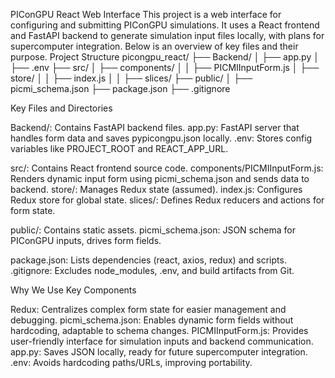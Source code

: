 PIConGPU React Web Interface
This project is a web interface for configuring and submitting PIConGPU simulations. It uses a React frontend and FastAPI backend to generate simulation input files locally, with plans for supercomputer integration. Below is an overview of key files and their purpose.
Project Structure
picongpu_react/
├── Backend/
│   ├── app.py
│   ├── .env
├── src/
│   ├── components/
│   │   ├── PICMIInputForm.js
│   ├── store/
│   │   ├── index.js
│   │   ├── slices/
├── public/
│   ├── picmi_schema.json
├── package.json
├── .gitignore

Key Files and Directories

Backend/: Contains FastAPI backend files.
app.py: FastAPI server that handles form data and saves pypicongpu.json locally.
.env: Stores config variables like PROJECT_ROOT and REACT_APP_URL.


src/: Contains React frontend source code.
components/PICMIInputForm.js: Renders dynamic input form using picmi_schema.json and sends data to backend.
store/: Manages Redux state (assumed).
index.js: Configures Redux store for global state.
slices/: Defines Redux reducers and actions for form state.




public/: Contains static assets.
picmi_schema.json: JSON schema for PIConGPU inputs, drives form fields.


package.json: Lists dependencies (react, axios, redux) and scripts.
.gitignore: Excludes node_modules, .env, and build artifacts from Git.

Why We Use Key Components

Redux: Centralizes complex form state for easier management and debugging.
picmi_schema.json: Enables dynamic form fields without hardcoding, adaptable to schema changes.
PICMIInputForm.js: Provides user-friendly interface for simulation inputs and backend communication.
app.py: Saves JSON locally, ready for future supercomputer integration.
.env: Avoids hardcoding paths/URLs, improving portability.

